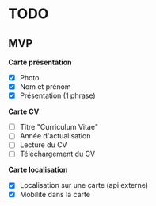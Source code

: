 # TODO

## MVP

**Carte présentation**

- [x] Photo
- [x] Nom et prénom
- [x] Présentation (1 phrase)

**Carte CV**

- [ ] Titre "Curriculum Vitae"
- [ ] Année d'actualisation
- [ ] Lecture du CV
- [ ] Téléchargement du CV

**Carte localisation**

- [x] Localisation sur une carte (api externe)
- [x] Mobilité dans la carte
